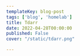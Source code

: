 ```yaml
---
templateKey: blog-post
tags: ['blog', 'homelab']
title: Tdarr
date: 2022-04-28T00:00:00
published: False
cover: "/static/tdarr.png"

---
```



